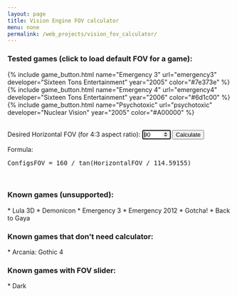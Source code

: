 ```yaml
---
layout: page
title: Vision Engine FOV calculator
menu: none
permalink: /web_projects/vision_fov_calculator/
---
```

<link rel="stylesheet" href="{{ base }}/css/game-grid.css">
<h3>Tested games (click to load default FOV for a game):</h3>

<div class="gametable-container">
{% include game_button.html name="Emergency 3" url="emergency3" developer="Sixteen Tons Entertainment" year="2005" color="#7e373e" %}
{% include game_button.html name="Emergency 4" url="emergency4" developer="Sixteen Tons Entertainment" year="2006" color="#6d1c00" %}
{% include game_button.html name="Psychotoxic" url="psychotoxic" developer="Nuclear Vision" year="2005" color="#A00000" %}
</div><br>

Desired Horizontal FOV (for 4:3 aspect ratio): <input type="number" id="desiredFOV" min="10" max="351" value="90" autofocus /> <button onclick="calculateFOV()">Calculate</button>

<p id="results"></p>
<script>
function calculateFOV() {
	var f_desiredFOV = parseFloat(document.getElementById("desiredFOV").value);
	var f_Result = 160 / Math.tan(f_desiredFOV/ 114.59155);
    document.getElementById("results").innerHTML = "<b>Your FOV config value is:</b> <u>" + f_Result + "</u>";
}

function getValuesFromLocationHash() {
    var hsh = location.hash;
	
	if(hsh != "")
	{
		hsh = hsh.toLowerCase().substring(1);	
		loadDefaultValue(hsh);
	}
}

function loadDefaultValue(game)
{
	var tField = document.getElementById("desiredFOV");

	switch(game)
	{
		case "emergency3":
			tField.value = 33;
			break;
		case "emergency4":
			tField.value = 49;
			break;
		case "psychotoxic":
			tField.value = 75;
			break;
		default:
			tField.value = 90;
			break;
	}
	
	calculateFOV();
}

getValuesFromLocationHash();
calculateFOV();
</script>

Formula:
<pre>ConfigsFOV = 160 / tan(HorizontalFOV / 114.59155)</pre>

<br/>
<h3>Known games (unsupported):</h3>
* Lula 3D
* Demonicon
* Emergency 3
* Emergency 2012
* Gotcha!
* Back to Gaya

<h3>Known games that don't need calculator:</h3>
* Arcania: Gothic 4

<h3>Known games with FOV slider:</h3>
* Dark